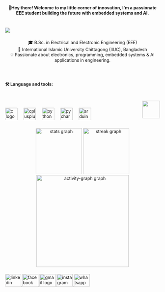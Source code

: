 
<br clear="both">

<h4 align="center">🤖Hey there! Welcome to my little corner of innovation, I'm a passionate EEE student building the future with embedded systems and AI.</h4>

###

<br clear="both">

<div>
  <img style="100%" src="https://capsule-render.vercel.app/api?type=waving&height=100&section=header&reversal=false&fontSize=75&fontColor=FFFFFF&fontAlign=62&fontAlignY=85&stroke=-&descSize=20&descAlign=50&descAlignY=50&textBg=false&color=gradient"  />
</div>

###

<p align="center">🎓 B.Sc. in Electrical and Electronic Engineering (EEE)<br>📍 International Islamic University Chittagong (IIUC), Bangladesh<br>💡 Passionate about electronics, programming, embedded systems & AI applications in engineering.</p>

###

<br clear="both">

<h4 align="left">🛠 Language and tools:</h4>

###

<br clear="both">

<img align="right" height="57" src="https://media.giphy.com/media/v1.Y2lkPTc5MGI3NjExZmhjbjI4c2MzanZndzV4cnNmM2R6NmcyNm5na3NreTFqZDlhOXhkOCZlcD12MV9naWZzX3NlYXJjaCZjdD1n/13S1lWb5qheNBC/giphy.gif"  />

###

<div align="left">
  <img src="https://skillicons.dev/icons?i=c" height="40" alt="c logo"  />
  <img width="12" />
  <img src="https://skillicons.dev/icons?i=cpp" height="40" alt="cplusplus logo"  />
  <img width="12" />
  <img src="https://skillicons.dev/icons?i=py" height="40" alt="python logo"  />
  <img width="12" />
  <img src="https://skillicons.dev/icons?i=pycharm" height="40" alt="pycharm logo"  />
  <img width="12" />
  <img src="https://skillicons.dev/icons?i=arduino" height="40" alt="arduino logo"  />
</div>

###

<div align="center">
  <img src="https://github-readme-stats.vercel.app/api?username=armanabid41&hide_title=true&hide_rank=false&show_icons=true&include_all_commits=true&count_private=true&disable_animations=false&theme=dark&locale=en&hide_border=false&order=1" height="150" alt="stats graph"  />
  <img src="https://streak-stats.demolab.com?user=armanabid41&locale=en&mode=daily&theme=radical&hide_border=false&border_radius=5&order=3" height="150" alt="streak graph"  />
  <img src="https://github-readme-activity-graph.vercel.app/graph?username=armanabid41&radius=16&theme=nord&area=true&order=5" height="300" alt="activity-graph graph"  />
</div>


###

<div align="left">
  <a href="https://www.linkedin.com/in/arman-abid-431b69363?utm_source=share_via&utm_content=profile&utm_medium=member_android" target="_blank">
    <img src="https://raw.githubusercontent.com/maurodesouza/profile-readme-generator/master/src/assets/icons/social/linkedin/default.svg" width="52" height="40" alt="linkedin logo"  />
  </a>
  <a href="https://www.facebook.com/arman.hossain.abid.2024" target="_blank">
    <img src="https://raw.githubusercontent.com/maurodesouza/profile-readme-generator/master/src/assets/icons/social/facebook/default.svg" width="52" height="40" alt="facebook logo"  />
  </a>
  <a href="armanabid41@gmail.com" target="_blank">
    <img src="https://raw.githubusercontent.com/maurodesouza/profile-readme-generator/master/src/assets/icons/social/gmail/default.svg" width="52" height="40" alt="gmail logo"  />
  </a>
  <a href="https://www.instagram.com/abid20_01/" target="_blank">
    <img src="https://raw.githubusercontent.com/maurodesouza/profile-readme-generator/master/src/assets/icons/social/instagram/default.svg" width="52" height="40" alt="instagram logo"  />
  </a>
  <img src="https://raw.githubusercontent.com/maurodesouza/profile-readme-generator/master/src/assets/icons/social/whatsapp/default.svg" width="52" height="40" alt="whatsapp logo"  />
</div>

###
